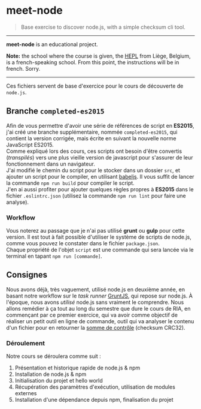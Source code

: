 # meet-node

> Base exercise to discover node.js, with a simple checksum cli tool.

* * *

**meet-node** is an educational project.

**Note:** the school where the course is given, the [HEPL](http://www.provincedeliege.be/hauteecole) from Liège, Belgium, is a french-speaking school. From this point, the instructions will be in french. Sorry.

* * *

Ces fichiers servent de base d'exercice pour le cours de découverte de `node.js`.

## Branche `completed-es2015`

Afin de vous permettre d'avoir une série de références de script en **ES2015**, j'ai créé une branche supplémentaire, nommée `completed-es2015`, qui contient la version corrigée, mais écrite en suivant la nouvelle norme JavaScript ES2015.  
Comme expliqué lors des cours, ces scripts ont besoin d'être convertis (_transpilés_) vers une plus vieille version de javascript pour s'assurer de leur fonctionnement dans un navigateur.  
J'ai modifié le chemin du script pour le stocker dans un dossier `src`, et ajouter un script pour le compiler, en utilisant [babeljs](https://babeljs.io). Il vous suffit de lancer la commande `npm run build` pour compiler le script.  
J'en ai aussi profiter pour ajouter quelques règles propres à **ES2015** dans le fichier `.eslintrc.json` (utilisez la commande `npm run lint` pour faire une analyse).

### Workflow

Vous noterez au passage que je n'ai pas utilisé **grunt** ou **gulp** pour cette version. Il est tout à fait possible d'utiliser le système de scripts de node.js, comme vous pouvez le constater dans le fichier `package.json`.  
Chaque propriété de l'objet `script` est une commande qui sera lancée via le terminal en tapant `npm run [commande]`.

## Consignes

Nous avons déjà, très vaguement, utilisé node.js en deuxième année, en basant notre workflow sur le _task runner_ [GruntJS](http://gruntjs.com/), qui repose sur node.js. À l'époque, nous avons _utilisé_ node.js sans vraiment le comprendre. Nous allons remédier à ça tout au long du semestre que dure le cours de RIA, en commençant par ce premier exercice, qui va avoir comme objectif de réaliser un petit outil en ligne de commande, outil qui va analyser le contenu d'un fichier pour en retourner la [somme de contrôle](https://fr.wikipedia.org/wiki/Somme_de_contr%C3%B4le) (checksum CRC32).

### Déroulement

Notre cours se déroulera comme suit :

1. Présentation et historique rapide de node.js & npm
1. Installation de node.js & npm
1. Initialisation du projet et hello world
1. Récupération des paramètres d'exécution, utilisation de modules externes
1. Installation d'une dépendance depuis npm, finalisation du projet
